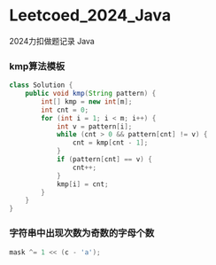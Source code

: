 # Leetcoed_2024_Java

2024力扣做题记录 Java

### kmp算法模板

```java
class Solution {
    public void kmp(String pattern) {
        int[] kmp = new int[m];
        int cnt = 0;
        for (int i = 1; i < m; i++) {
            int v = pattern[i];
            while (cnt > 0 && pattern[cnt] != v) {
                cnt = kmp[cnt - 1];
            }
            if (pattern[cnt] == v) {
                cnt++;
            }
            kmp[i] = cnt;
        }
    }
}
```

### 字符串中出现次数为奇数的字母个数
```java
mask ^= 1 << (c - 'a');
```

